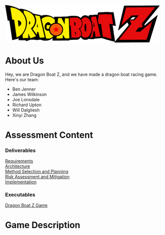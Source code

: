 <img src="core/assets/dragonboatz Logo.png">

# About Us
Hey, we are Dragon Boat Z, and we have made a dragon boat racing game.
Here's our team:
*   Ben Jenner
*   James Wilkinson
*   Joe Lonsdale
*   Richard Upton
*   Will Dalgliesh
*   Xinyi Zhang

# Assessment Content
### Deliverables
<a href="docs/Req1.pdf">Requirements</a>
<br>
<a href="docs/Arch1.pdf">Architecture</a>
<br>
<a href="docs/Plan1.pdf">Method Selection and Planning</a>
<br>
<a href="docs/Risk1.pdf">Risk Assessment and Mitigation</a>
<br>
<a href="docs/Impl1.pdf">Implementation</a>
<br>

### Executables
<a href="fileloaction.exe">Dragon Boat Z Game</a>

# Game Description


